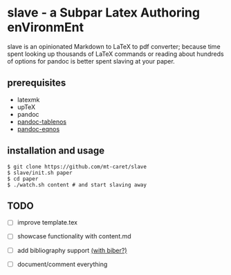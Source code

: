 # slave - a Subpar Latex Authoring enVironmEnt

slave is an opinionated Markdown to LaTeX to pdf converter; because time spent
looking up thousands of LaTeX commands or reading about hundreds of options for
pandoc is better spent slaving at your paper.

## prerequisites

- latexmk
- upTeX
- pandoc
- [pandoc-tablenos](https://github.com/tomduck/pandoc-tablenos)
- [pandoc-eqnos](https://github.com/tomduck/pandoc-eqnos)

## installation and usage

```
$ git clone https://github.com/mt-caret/slave
$ slave/init.sh paper
$ cd paper
$ ./watch.sh content # and start slaving away
```

## TODO

- [ ] improve template.tex
- [ ] showcase functionality with content.md
- [ ] add bibliography support [(with biber?)](http://konn-san.com/prog/why-not-latexmk.html)
- [ ] document/comment everything

